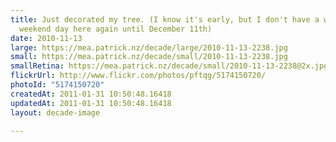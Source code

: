 ```yaml
---
title: Just decorated my tree. (I know it's early, but I don't have a whole
  weekend day here again until December 11th)
date: 2010-11-13
large: https://mea.patrick.nz/decade/large/2010-11-13-2238.jpg
small: https://mea.patrick.nz/decade/small/2010-11-13-2238.jpg
smallRetina: https://mea.patrick.nz/decade/small/2010-11-13-2238@2x.jpg
flickrUrl: http://www.flickr.com/photos/pftqg/5174150720/
photoId: "5174150720"
createdAt: 2011-01-31 10:50:48.16418
updatedAt: 2011-01-31 10:50:48.16418
layout: decade-image

---
```


